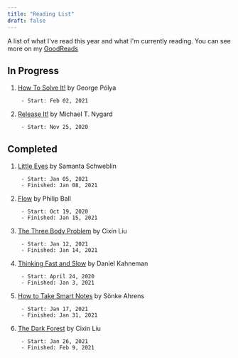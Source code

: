 ```yaml
---
title: "Reading List"
draft: false 
---
```

A list of what I've read this year and what I'm currently reading. You can see more on my [GoodReads](https://www.goodreads.com/user/show/80023096-john-maguire)

## In Progress

1. [How To Solve It!](https://www.goodreads.com/book/show/192221.How_to_Solve_It) by George Pólya

        - Start: Feb 02, 2021

1. [Release It!](https://www.goodreads.com/book/show/1069827.Release_It_) by Michael T. Nygard

        - Start: Nov 25, 2020


## Completed

1. [Little Eyes](https://www.goodreads.com/book/show/48635845-little-eyes) by Samanta Schweblin

        - Start: Jan 05, 2021
        - Finished: Jan 08, 2021

1. [Flow](https://www.goodreads.com/book/show/3047952-flow) by Philip Ball

        - Start: Oct 19, 2020
        - Finished: Jan 15, 2021

1. [The Three Body Problem](https://www.goodreads.com/book/show/20518872-the-three-body-problem) by Cixin Liu

        - Start: Jan 12, 2021
        - Finished: Jan 14, 2021

1. [Thinking Fast and Slow](https://www.goodreads.com/book/show/11468377-thinking-fast-and-slow) by Daniel Kahneman

        - Start: April 24, 2020
        - Finished: Jan 3, 2021


1. [How to Take Smart Notes](https://www.goodreads.com/book/show/34507927-how-to-take-smart-notes) by Sönke Ahrens

        - Start: Jan 17, 2021
        - Finished: Jan 31, 2021

1. [The Dark Forest](https://www.goodreads.com/book/show/23168817-the-dark-forest) by Cixin Liu

        - Start: Jan 26, 2021
        - Finished: Feb 9, 2021
